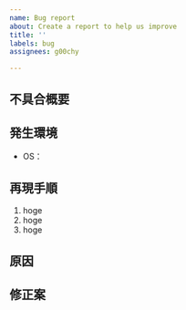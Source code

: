 ```yaml
---
name: Bug report
about: Create a report to help us improve
title: ''
labels: bug
assignees: g00chy

---
```


## 不具合概要

## 発生環境
- OS：

## 再現手順
1. hoge
2. hoge
3. hoge

## 原因
<!-- もし分かる場合、当たりがつく場合は記載 -->

## 修正案
